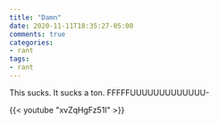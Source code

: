 ```yaml
---
title: "Damn"
date: 2020-11-11T18:35:27-05:00
comments: true
categories:
- rant
tags:
- rant
---
```


This sucks. It sucks a ton. FFFFFUUUUUUUUUUUUU-

{{< youtube "xvZqHgFz51I" >}}
